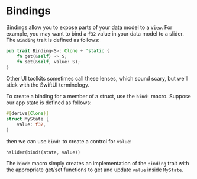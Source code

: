 # Bindings

Bindings allow you to expose parts of your data model to a `View`. For example, you may want to bind a `f32` value in your data model to a slider. The `Binding` trait is defined as follows:

```rust
pub trait Binding<S>: Clone + 'static {
    fn get(&self) -> S;
    fn set(&self, value: S);
}
```

Other UI toolkits sometimes call these lenses, which sound scary, but we'll stick with the SwiftUI terminology.

To create a binding for a member of a struct, use the `bind!` macro. Suppose our app state is defined as follows:

```rust
#[derive(Clone)]
struct MyState {
    value: f32,
}
```

then we can use `bind!` to create a control for `value`:

`hslider(bind!(state, value))`

The `bind!` macro simply creates an implementation of the `Binding` trait with the appropriate get/set functions to get and update `value` inside `MyState`.
